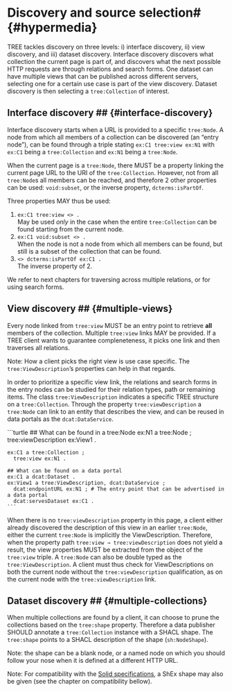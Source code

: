 # Discovery and source selection# {#hypermedia}

TREE tackles discovery on three levels: i) interface discovery, ii) view discovery, and iii) dataset discovery.
Interface discovery discovers what collection the current page is part of, and discovers what the next possible HTTP requests are through relations and search forms.
One dataset can have multiple views that can be published across different servers, selecting one for a certain use case is part of the view discovery.
Dataset discovery is then selecting a <code>tree:Collection</code> of interest.


## Interface discovery ## {#interface-discovery}

Interface discovery starts when a URL is provided to a specific <code>tree:Node</code>.
A node from which all members of a collection can be discovered (an “entry node”), can be found through a triple stating <code>ex:C1 tree:view ex:N1</code> with <code>ex:C1</code> being a <code>tree:Collection</code> and <code>ex:N1</code> being a <code>tree:Node</code>.

When the current page is a <code>tree:Node</code>, there MUST be a property linking the current page URL to the URI of the <code>tree:Collection</code>. However, not from all <code>tree:Node</code>s all members can be reached, and therefore 2 other properties can be used: <code>void:subset</code>, or the inverse property, <code>dcterms:isPartOf</code>.

Three properties MAY thus be used:
 1. <code>ex:C1 tree:view <> .</code><br/>May be used *only* in the case when the entire <code>tree:Collection</code> can be found starting from the current node.
 2. <code>ex:C1 void:subset <> .</code><br/>When the node is not a node from which all members can be found, but still is a subset of the collection that can be found.
 3. <code><> dcterms:isPartOf ex:C1 .</code><br/>The inverse property of 2.

We refer to next chapters for traversing across multiple relations, or for using search forms.

## View discovery ## {#multiple-views}

Every node linked from <code>tree:view</code> MUST be an entry point to retrieve **all** members of the collection.
Multiple <code>tree:view</code> links MAY be provided.
If a TREE client wants to guarantee compleneteness, it picks one link and then traverses all relations.

Note: How a client picks the right view is use case specific. The <code>tree:ViewDescription</code>’s properties can help in that regards.

In order to prioritize a specific view link, the relations and search forms in the entry nodes can be studied for their relation types, path or remaining items.
The class <code>tree:ViewDescription</code> indicates a specific TREE structure on a <code>tree:Collection</code>.
Through the property <code>tree:viewDescription</code> a <code>tree:Node</code> can link to an entity that describes the view, and can be reused in data portals as the <code>dcat:DataService</code>.

<div class="example">
    ```turtle
    ## What can be found in a tree:Node
    ex:N1 a tree:Node ;
      tree:viewDescription ex:View1 .
      
    ex:C1 a tree:Collection ;
      tree:view ex:N1 .

    ## What can be found on a data portal
    ex:C1 a dcat:Dataset .
    ex:View1 a tree:ViewDescription, dcat:DataService ;
      dcat:endpointURL ex:N1 ; # The entry point that can be advertised in a data portal
      dcat:servesDataset ex:C1 .
    ```
</div>

When there is no <code>tree:viewDescription</code> property in this page, a client either already discovered the description of this view in an earlier <code>tree:Node</code>, either the current <code>tree:Node</code> is implicitly the ViewDescription. Therefore, when the property path <code>tree:view → tree:viewDescription</code> does not yield a result, the view properties MUST be extracted from the object of the <code>tree:view</code> triple.
A <code>tree:Node</code> can also be double typed as the <code>tree:ViewDescription</code>. A client must thus check for ViewDescriptions on both the current node without the <code>tree:viewDescription</code> qualification, as on the current node with the <code>tree:viewDescription</code> link.


## Dataset discovery ## {#multiple-collections}

When multiple collections are found by a client, it can choose to prune the collections based on the <code>tree:shape</code> property.
Therefore a data publisher SHOULD annotate a <code>tree:Collection</code> instance with a SHACL shape.
The <code>tree:shape</code> points to a SHACL description of the shape (<code>sh:NodeShape</code>).

Note: the shape can be a blank node, or a named node on which you should follow your nose when it is defined at a different HTTP URL.

Note: For compatibility with the [Solid specifications](https://solidproject.org/TR/), a ShEx shape may also be given (see the chapter on compatibility bellow).
